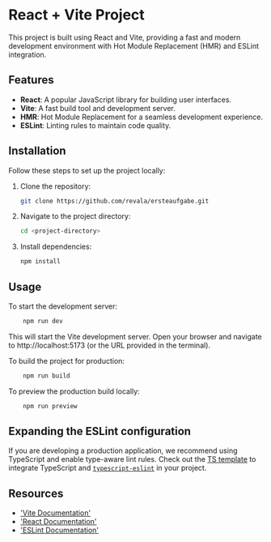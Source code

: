 # React + Vite Project

This project is built using React and Vite, providing a fast and modern development environment with Hot Module Replacement (HMR) and ESLint integration.

## Features

- **React**: A popular JavaScript library for building user interfaces.
- **Vite**: A fast build tool and development server.
- **HMR**: Hot Module Replacement for a seamless development experience.
- **ESLint**: Linting rules to maintain code quality.

## Installation

Follow these steps to set up the project locally:

1. Clone the repository:
   ```bash
   git clone https://github.com/revala/ersteaufgabe.git
    ```

2. Navigate to the project directory:
    ```bash
    cd <project-directory>
    ```

3. Install dependencies:
    ```bash
    npm install
    ```

## Usage

To start the development server:
```bash
    npm run dev
```
This will start the Vite development server. Open your browser and navigate to http://localhost:5173 (or the URL provided in the terminal).

To build the project for production:
```bash
    npm run build
```

To preview the production build locally:
```bash
    npm run preview
```

## Expanding the ESLint configuration


If you are developing a production application, we recommend using TypeScript and enable type-aware lint rules. Check out the [TS template](https://github.com/vitejs/vite/tree/main/packages/create-vite/template-react-ts) to integrate TypeScript and [`typescript-eslint`](https://typescript-eslint.io) in your project.

## Resources
- ['Vite Documentation'](https://vitejs.dev/)
- ['React Documentation'](https://react.dev/)
- ['ESLint Documentation'](https://eslint.org/)

